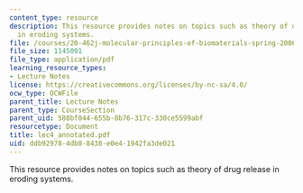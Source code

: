 ```yaml
---
content_type: resource
description: This resource provides notes on topics such as theory of drug release
  in eroding systems.
file: /courses/20-462j-molecular-principles-of-biomaterials-spring-2006/ddb929784db88438e0e41942fa3de021_lec4_annotated.pdf
file_size: 1145091
file_type: application/pdf
learning_resource_types:
- Lecture Notes
license: https://creativecommons.org/licenses/by-nc-sa/4.0/
ocw_type: OCWFile
parent_title: Lecture Notes
parent_type: CourseSection
parent_uid: 588bf044-655b-8b76-317c-330ce5599abf
resourcetype: Document
title: lec4_annotated.pdf
uid: ddb92978-4db8-8438-e0e4-1942fa3de021
---
```

This resource provides notes on topics such as theory of drug release in eroding systems.